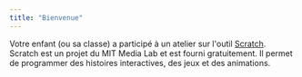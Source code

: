 ```yaml
---
title: "Bienvenue"
---
```

Votre enfant (ou sa classe) a participé à un atelier sur l'outil [Scratch](https://scratch.mit.edu/). Scratch est un projet du MIT Media Lab et est fourni gratuitement. Il permet de programmer des histoires interactives, des jeux et des animations.
